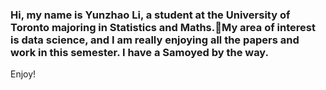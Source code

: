 ### Hi, my name is Yunzhao Li, a student at the University of Toronto majoring in Statistics and Maths.👋My area of interest is data science, and I am really enjoying all the papers and work in this semester. I have a Samoyed by the way.
Enjoy!
<!--
**yunzhaol/yunzhaol is a ✨ _special_ ✨ repository because its `README.md` (this file) appears on your GitHub profile.

Here are some ideas to get you started:

- 🔭 I’m currently working on ...
- 🌱 I’m currently learning ...
- 👯 I’m looking to collaborate on ...
- 🤔 I’m looking for help with ...
- 💬 Ask me about ...
- 📫 How to reach me: ...
- 😄 Pronouns: ...
- ⚡ Fun fact: ...
-->
